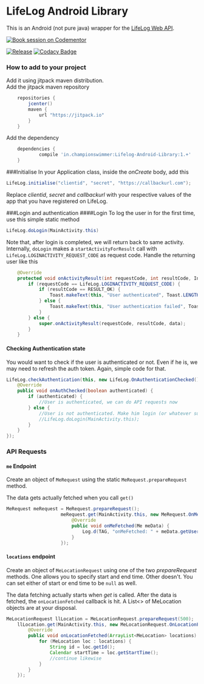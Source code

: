 # LifeLog Android Library
This is an Android (not pure java) wrapper for the [LifeLog Web API](https://developer.sony.com/develop/services/lifelog-api).

[![Book session on Codementor](https://cdn.codementor.io/badges/book_session_github.svg)](https://www.codementor.io/championswimmer?utm_source=github&utm_medium=button&utm_term=championswimmer&utm_campaign=github)

[![Release](https://jitpack.io/v/in.championswimmer/Lifelog-Android-Library.svg)](https://jitpack.io/#in.championswimmer/Lifelog-Android-Library)
[![Codacy Badge](https://api.codacy.com/project/badge/Grade/1598e42968484cf8a450fb7326e9325d)](https://www.codacy.com/app/dev_19/Lifelog-Android-Library?utm_source=github.com&amp;utm_medium=referral&amp;utm_content=championswimmer/Lifelog-Android-Library&amp;utm_campaign=Badge_Grade)

### How to add to your project

Add it using jitpack maven distribution.  
Add the jitpack maven repository

```groovy
    repositories {
        jcenter()
        maven {
            url "https://jitpack.io"
        }
    }
```

Add the dependency

```groovy
    dependencies {
	        compile 'in.championswimmer:Lifelog-Android-Library:1.+'
	}
```


###Initialise
In your Application class, inside the _onCreate_ body, add this

```java
LifeLog.initialise("clientid", "secret", "https://callbackurl.com");
```

Replace _clientid_, _secret_ and _callbackurl_ with your respective values of the app that
you have registered on LifeLog.

###Login and authentication
####Login
To log the user in for the first time, use this simple static method

```java
LifeLog.doLogin(MainActivity.this)
```

Note that, after login is completed, we will return back to same activity.
Internally, `doLogin` makes a `startActivityForResult` call with `LifeLog.LOGINACTIVITY_REQUEST_CODE` as request code. Handle the returning user like this

```java
    @Override
    protected void onActivityResult(int requestCode, int resultCode, Intent data) {
        if (requestCode == LifeLog.LOGINACTIVITY_REQUEST_CODE) {
            if (resultCode == RESULT_OK) {
                Toast.makeText(this, "User authenticated", Toast.LENGTH_SHORT).show();
            } else {
                Toast.makeText(this, "User authentication failed", Toast.LENGTH_SHORT).show();
            }
        } else {
            super.onActivityResult(requestCode, resultCode, data);
        }
    }
```

#### Checking Authentication state
You would want to check if the user is authenticated or not. Even if he is, we may need to refresh
the auth token. Again, simple code for that.
```java
LifeLog.checkAuthentication(this, new LifeLog.OnAuthenticationChecked() {
    @Override
    public void onAuthChecked(boolean authenticated) {
        if (authenticated) {
            //User is authenticated, we can do API requests now
        } else {
            //User is not authenticated. Make him login (or whatever suits your app's flow)
            //LifeLog.doLogin(MainActivity.this);
        }
    }
});
```

### API Requests

#### `me` Endpoint
Create an object of `MeRequest` using the static `MeRequest.prepareRequest` method.

The data gets actually fetched when you call `get()`

```java
MeRequest meRequest = MeRequest.prepareRequest();
                    meRequest.get(MainActivity.this, new MeRequest.OnMeFetched() {
                        @Override
                        public void onMeFetched(Me meData) {
                            Log.d(TAG, "onMeFetched: " + meData.getUsername());
                        }
                    });
```

#### `locations` endpoint
Create an object of `MeLocationRequest` using one of the two _prepareRequest_ methods.
One allows you to specify start and end time. Other doesn't. You can set either of start or end
time to be `null` as well.

The data fetching actually starts when _get_ is called. After the data is fetched, the `onLocationFetched`
callback is hit.
A List<> of MeLocation objects are at your disposal.

```java
MeLocationRequest llLocation = MeLocationRequest.prepareRequest(500);
    llLocation.get(MainActivity.this, new MeLocationRequest.OnLocationFetched() {
        @Override
        public void onLocationFetched(ArrayList<MeLocation> locations) {
            for (MeLocation loc : locations) {
                String id = loc.getId();
                Calendar startTime = loc.getStartTime();
                //continue likewise
            }
        }
    });
```
